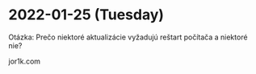 # 2022-01-25 (Tuesday)

Otázka: Prečo niektoré aktualizácie vyžadujú reštart počítača
a niektoré nie?

jor1k.com
